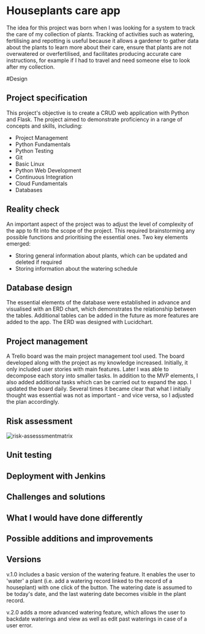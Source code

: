 # Houseplants care app
The idea for this project was born when I was looking for a system to track the care of my collection of plants. Tracking of activities such as watering, fertilising and repotting is useful because it allows a gardener to gather data about the plants to learn more about their care, ensure that plants are not overwatered or overfertilised, and facilitates producing accurate care instructions, for example if I had to travel and need someone else to look after my collection.

#Design

## Project specification
This project's objective is to create a CRUD web application with Python and Flask. The project aimed to demonstrate proficiency in a range of concepts and skills, including:

* Project Management
* Python Fundamentals
* Python Testing
* Git
* Basic Linux
* Python Web Development
* Continuous Integration
* Cloud Fundamentals
* Databases

## Reality check
An important aspect of the project was to adjust the level of complexity of the app to fit into the scope of the project. This required brainstorming any possible functions and prioritising the essential ones. Two key elements emerged:
* Storing general information about plants, which can be updated and deleted if required
* Storing information about the watering schedule

## Database design
The essential elements of the database were established in advance and visualised with an ERD chart, which demonstrates the relationship between the tables. Additional tables can be added in the future as more features are added to the app. The ERD was designed with Lucidchart.


## Project management
A Trello board was the main project management tool used. The board developed along with the project as my knowledge increased. Initially, it only included user stories with main features. Later I was able to decompose each story into smaller tasks. In addition to the MVP elements, I also added additional tasks which can be carried out to expand the app. I updated the board daily. Several times it became clear that what I initially thought was essential was not as important - and vice versa, so I adjusted the plan accordingly.

## Risk assessment


![risk-assesssmentmatrix](https://db3pap004files.storage.live.com/y4pI2uLNleUVprStaCHnqjIHZZ4bTBKIN05T3oU2m3Z0RVaR_YdEen41bPtLNA5rwBfM8oQg1bLDwkTpkSmP6WJSFjnzaQsmMOB2z6zE0K01J59kl5zPufkBn80MRUSji0zOV2ce3sMYqwjpXrfR3PGB9rPDZuh5gEg84UFHLcaObliZH2k4Vt7LABM-fzF_6iUWFV3adlTEscfF_EoZc_B3H_ZEvKxFNxfWs4sRzWDsLM/risk-assessment-matrix.png?psid=1&width=941&height=670)

## Unit testing


## Deployment with Jenkins


## Challenges and solutions

## What I would have done differently

## Possible additions and improvements

## Versions
v.1.0 includes a basic version of the watering feature. It enables the user to 'water' a plant (i.e. add a watering record linked to the record of a houseplant) with one click of the button. The watering date is assumed to be today's date, and the last watering date becomes visible in the plant record.

v.2.0 adds a more advanced watering feature, which allows the user to backdate waterings and view as well as edit past waterings in case of a user error.